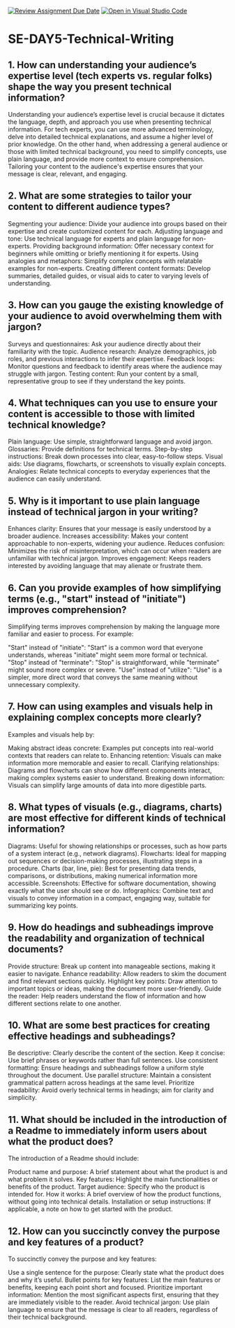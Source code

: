 [![Review Assignment Due Date](https://classroom.github.com/assets/deadline-readme-button-22041afd0340ce965d47ae6ef1cefeee28c7c493a6346c4f15d667ab976d596c.svg)](https://classroom.github.com/a/zsAR-pyY)
[![Open in Visual Studio Code](https://classroom.github.com/assets/open-in-vscode-2e0aaae1b6195c2367325f4f02e2d04e9abb55f0b24a779b69b11b9e10269abc.svg)](https://classroom.github.com/online_ide?assignment_repo_id=15770245&assignment_repo_type=AssignmentRepo)
# SE-DAY5-Technical-Writing
## 1. How can understanding your audience’s expertise level (tech experts vs. regular folks) shape the way you present technical information?

Understanding your audience’s expertise level is crucial because it dictates the language, depth, and approach you use when presenting technical information. For tech experts, you can use more advanced terminology, delve into detailed technical explanations, and assume a higher level of prior knowledge. On the other hand, when addressing a general audience or those with limited technical background, you need to simplify concepts, use plain language, and provide more context to ensure comprehension. Tailoring your content to the audience's expertise ensures that your message is clear, relevant, and engaging.

## 2. What are some strategies to tailor your content to different audience types?

Segmenting your audience: Divide your audience into groups based on their expertise and create customized content for each. Adjusting language and tone: Use technical language for experts and plain language for non-experts. Providing background information: Offer necessary context for beginners while omitting or briefly mentioning it for experts. Using analogies and metaphors: Simplify complex concepts with relatable examples for non-experts. Creating different content formats: Develop summaries, detailed guides, or visual aids to cater to varying levels of understanding.

## 3. How can you gauge the existing knowledge of your audience to avoid overwhelming them with jargon?

Surveys and questionnaires: Ask your audience directly about their familiarity with the topic. Audience research: Analyze demographics, job roles, and previous interactions to infer their expertise. Feedback loops: Monitor questions and feedback to identify areas where the audience may struggle with jargon. Testing content: Run your content by a small, representative group to see if they understand the key points.

## 4. What techniques can you use to ensure your content is accessible to those with limited technical knowledge?

Plain language: Use simple, straightforward language and avoid jargon. Glossaries: Provide definitions for technical terms. Step-by-step instructions: Break down processes into clear, easy-to-follow steps. Visual aids: Use diagrams, flowcharts, or screenshots to visually explain concepts. Analogies: Relate technical concepts to everyday experiences that the audience can easily understand.

## 5. Why is it important to use plain language instead of technical jargon in your writing?

Enhances clarity: Ensures that your message is easily understood by a broader audience. Increases accessibility: Makes your content approachable to non-experts, widening your audience. Reduces confusion: Minimizes the risk of misinterpretation, which can occur when readers are unfamiliar with technical jargon. Improves engagement: Keeps readers interested by avoiding language that may alienate or frustrate them.

## 6. Can you provide examples of how simplifying terms (e.g., "start" instead of "initiate") improves comprehension?

Simplifying terms improves comprehension by making the language more familiar and easier to process. For example:

"Start" instead of "initiate": "Start" is a common word that everyone understands, whereas "initiate" might seem more formal or technical. "Stop" instead of "terminate": "Stop" is straightforward, while "terminate" might sound more complex or severe. "Use" instead of "utilize": "Use" is a simpler, more direct word that conveys the same meaning without unnecessary complexity.

## 7. How can using examples and visuals help in explaining complex concepts more clearly?

Examples and visuals help by:

Making abstract ideas concrete: Examples put concepts into real-world contexts that readers can relate to. Enhancing retention: Visuals can make information more memorable and easier to recall. Clarifying relationships: Diagrams and flowcharts can show how different components interact, making complex systems easier to understand. Breaking down information: Visuals can simplify large amounts of data into more digestible parts.

## 8. What types of visuals (e.g., diagrams, charts) are most effective for different kinds of technical information?

Diagrams: Useful for showing relationships or processes, such as how parts of a system interact (e.g., network diagrams). Flowcharts: Ideal for mapping out sequences or decision-making processes, illustrating steps in a procedure. Charts (bar, line, pie): Best for presenting data trends, comparisons, or distributions, making numerical information more accessible. Screenshots: Effective for software documentation, showing exactly what the user should see or do. Infographics: Combine text and visuals to convey information in a compact, engaging way, suitable for summarizing key points.

## 9. How do headings and subheadings improve the readability and organization of technical documents?

Provide structure: Break up content into manageable sections, making it easier to navigate. Enhance readability: Allow readers to skim the document and find relevant sections quickly. Highlight key points: Draw attention to important topics or ideas, making the document more user-friendly. Guide the reader: Help readers understand the flow of information and how different sections relate to one another.

## 10. What are some best practices for creating effective headings and subheadings?

Be descriptive: Clearly describe the content of the section. Keep it concise: Use brief phrases or keywords rather than full sentences. Use consistent formatting: Ensure headings and subheadings follow a uniform style throughout the document. Use parallel structure: Maintain a consistent grammatical pattern across headings at the same level. Prioritize readability: Avoid overly technical terms in headings; aim for clarity and simplicity.

## 11. What should be included in the introduction of a Readme to immediately inform users about what the product does?

The introduction of a Readme should include:

Product name and purpose: A brief statement about what the product is and what problem it solves. Key features: Highlight the main functionalities or benefits of the product. Target audience: Specify who the product is intended for. How it works: A brief overview of how the product functions, without going into technical details. Installation or setup instructions: If applicable, a note on how to get started with the product.

## 12. How can you succinctly convey the purpose and key features of a product?

To succinctly convey the purpose and key features:

Use a single sentence for the purpose: Clearly state what the product does and why it’s useful. Bullet points for key features: List the main features or benefits, keeping each point short and focused. Prioritize important information: Mention the most significant aspects first, ensuring that they are immediately visible to the reader. Avoid technical jargon: Use plain language to ensure that the message is clear to all readers, regardless of their technical background.
